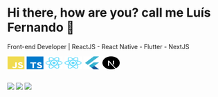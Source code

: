 # Hi there, how are you? call me Luís Fernando 👋

Front-end Developer | ReactJS - React Native - Flutter - NextJS

 <div>
  <div>
   <img align="center" alt="Luis-Js" height="30" width="40" src="https://raw.githubusercontent.com/devicons/devicon/master/icons/javascript/javascript-plain.svg">
   <img align="center" alt="Luis-Ts" height="30" width="40" src="https://raw.githubusercontent.com/devicons/devicon/master/icons/typescript/typescript-plain.svg">
   <img align="center" alt="Luis-React" height="30" width="40" src="https://raw.githubusercontent.com/devicons/devicon/master/icons/react/react-original.svg">
   <img align="center" alt="Luis-React-Native" height="30" width="40" src="https://raw.githubusercontent.com/devicons/devicon/master/icons/react/react-original.svg">
   <img align="center" alt="Luis-Flutter" height="30" width="40" src="https://raw.githubusercontent.com/devicons/devicon/master/icons/flutter/flutter-original.svg">
   <img align="center" alt="Luis-NextJS" height="30" width="40" src="https://raw.githubusercontent.com/devicons/devicon/master/icons/nextjs/nextjs-original.svg">
 </div><br>
 
  <a href="https://instagram.com/luisfernandomatheus" target="_blank"><img src="https://img.shields.io/badge/-Instagram-%23E4405F?style=for-the-badge&logo=instagram&logoColor=white" target="_blank"></a>
  <a href = "mailto:luisfmatheuscorrea@gmail.com"><img src="https://img.shields.io/badge/-Gmail-%23333?style=for-the-badge&logo=gmail&logoColor=white" target="_blank"></a>
  <a href="https://www.linkedin.com/in/luís-fernando-matheus-corrêa-5764191a6" target="_blank"><img src="https://img.shields.io/badge/-LinkedIn-%230077B5?style=for-the-badge&logo=linkedin&logoColor=white" target="_blank"></a>
 
  <a href="https://github.com/luisfmatheuscorrea">
</div>

